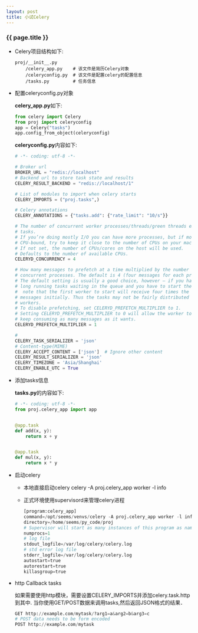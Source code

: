 ```yaml
---
layout: post
title: 小试Celery
---
```


### {{ page.title }}

+ Celery项目结构如下:

    ~~~
    proj/__init__.py
        /celery_app.py    # 该文件是简历Celery对象
        /celeryconfig.py  # 该文件是配置celery的配置信息
        /tasks.py         # 任务信息
    ~~~

+ 配置celeryconfig.py对象
    
    **celery_app.py**如下:

    ~~~python
    from celery import Celery
    from proj import celeryconfig
    app = Celery("tasks")
    app.config_from_object(celeryconfig)
    ~~~

    **celeryconfig.py**内容如下:

    ~~~python
    # -*- coding: utf-8 -*-

    # Broker url
    BROKER_URL = "redis://localhost"
    # Backend url to store task state and results
    CELERY_RESULT_BACKEND = "redis://localhost/1"

    # List of modules to import when celery starts
    CELERY_IMPORTS = ("proj.tasks",)

    # Celery annotations
    CELERY_ANNOTATIONS = {"tasks.add": {"rate_limit": "10/s"}}

    # The number of concurrent worker processes/threads/green threads executing
    # tasks.
    # If you’re doing mostly I/O you can have more processes, but if mostly
    # CPU-bound, try to keep it close to the number of CPUs on your machine.
    # If not set, the number of CPUs/cores on the host will be used.
    # Defaults to the number of available CPUs.
    CELERYD_CONCURRENCY = 4

    # How many messages to prefetch at a time multiplied by the number of
    # concurrent processes. The default is 4 (four messages for each process).
    # The default setting is usually a good choice, however – if you have very
    # long running tasks waiting in the queue and you have to start the workers,
    #  note that the first worker to start will receive four times the number of
    # messages initially. Thus the tasks may not be fairly distributed to the
    # workers.
    # To disable prefetching, set CELERYD_PREFETCH_MULTIPLIER to 1.
    # Setting CELERYD_PREFETCH_MULTIPLIER to 0 will allow the worker to
    # keep consuming as many messages as it wants.
    CELERYD_PREFETCH_MULTIPLIER = 1

    #
    CELERY_TASK_SERIALIZER = 'json'
    # Content-type(MIME)
    CELERY_ACCEPT_CONTENT = ['json']  # Ignore other content
    CELERY_RESULT_SERIALIZER = 'json'
    CELERY_TIMEZONE = 'Asia/Shanghai'
    CELERY_ENABLE_UTC = True
    ~~~

+ 添加tasks信息

    **tasks.py**的内容如下:

    ~~~python
    # -*- coding: utf-8 -*-
    from proj.celery_app import app


    @app.task
    def add(x, y):
        return x + y


    @app.task
    def mul(x, y):
        return x * y
    ~~~

+ 启动celery
    
    + 本地直接启动celery
        celery -A proj.celery_app worker -l info

    + 正式环境使用supervisord来管理celery进程

        ~~~python
        [program:celery_app]
        command=/opt/seems/venvs/celery -A proj.celery_app worker -l info
        directory=/home/seems/py_code/proj
        # Supervisor will start as many instances of this program as named by numprocs
        numprocs=1
        # log file
        stdout_logfile=/var/log/celery/celery.log
        # std error log file
        stderr_logfile=/var/log/celery/celery.log
        autostart=true
        autorestart=true
        killasgroup=true 
        ~~~ 

+ http Callback tasks

    如果需要使用http模块，需要设置CELERY_IMPORTS并添加celery.task.http到其中.
    当你使用GET/POST数据来调用tasks,然后返回JSON格式的结果．

    ~~~python
    GET http://example.com/mytask/?arg1=a&arg2=b&arg3=c
    # POST data needs to be form encoded
    POST http://example.com/mytask
    ~~~

